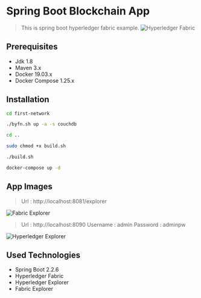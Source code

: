 # Spring Boot Blockchain App
> This is spring boot hyperledger fabric example.
![Hyperledger Fabric](https://github.com/susimsek/spring-boot-blockchain-app/blob/master/images/hyperledger-fabric-logo.png?raw=true)
## Prerequisites

* Jdk 1.8
* Maven 3.x
* Docker 19.03.x
* Docker Compose 1.25.x

## Installation

```sh
cd first-network
```

```sh
./byfn.sh up -a -s couchdb
```

```sh
cd ..
```

```sh
sudo chmod +x build.sh
```

```sh
./build.sh
```

```sh
docker-compose up -d
```


## App Images

> Url : http://localhost:8081/explorer

![Fabric Explorer](https://github.com/susimsek/spring-boot-blockchain-app/blob/master/images/fabric-explorer.png?raw=true)

> Url : http://localhost:8090
> Username : admin
> Password : adminpw

![Hyperledger Explorer](https://github.com/susimsek/spring-boot-blockchain-app/blob/master/images/hyperdger-explorer.png?raw=true)


## Used Technologies

* Spring Boot 2.2.6
* Hyperledger Fabric
* Hyperledger Explorer
* Fabric Explorer


